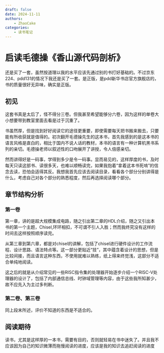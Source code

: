 ```yaml
---
draft: false
date: 2024-11-11
authors:
    - ZhaoCake
categories:
    - 读书笔记
---
```


# 启读毛德操《香山源代码剖析》

还是买了一套，虽然按道理以我的水平应该先通过别的书打好基础的。不过京东224、pdd131的情况下我还是买了一套。是正版，是pdd新华书店官方旗舰店的，书的质量很好无异味，确实是正版。

<!-- more -->

## 初见

这套书真是太后了，怪不得分三卷。但我甚至希望能够分六卷，因为这样的单卷大小想要带到教室里面去看是过于沉重了。

书虽然厚，但是找到好好阅读它的途径更重要，即使需要每天把书搬来搬去，只要能有所收获就是值得的。初次翻开毛德操先生的这本书，首先我感到的是这本书的语言风格是直白的，相比于国内不说人话的教材，本书的语言有一种计算机黑书系列的亲切。毛德操老师以叙述性的口吻展开了讲授，令人倍感亲切。

然而讲得好是一码事，学得到多少是令一码事。显而易见的，这样厚度的书，及时每天只读这部书、读很多天，也难以顺畅读完，如果我抱着“拿着这本书死啃”的信念去读，恐怕会适得其反。我想我首先应该去阅读目录，看看各个部分分别讲得是什么，考虑自己对各个部分的熟悉程度，然后再选择阅读哪个部分。

## 章节结构分析

### 第一卷

第一章，讲的是超大规模集成电路，随之引出第二章的HDL介绍，随之又引出本书的第一个主题，Chisel,环环相扣，不可谓不引人入胜；然而我终究没有这样的时间去这样按照顺序读完。

从第三章到第六章，都是对chisel的讲解，包括了chisel进行硬件设计的工作流程、设计思路、语法特点等。这一部分更贴近“技”，其中蕴含着设计的思想，但是比较间接，而且语言这种东西，不使用就难以熟练，纸上得来终觉浅，这部分不适合单纯地阅读。

这之后的就是从介绍常见的一些RISC指令集的处理器开始逐步介绍一个RISC-V处理器的设计了，包括了内部通信总线、时钟域管理等内容，由于这些我所知甚少，故不应先入为主过多判断。

### 第二卷、第三卷

同上段末所述，评价不知道的东西是不适合的。

## 阅读期待

读书，尤其是这样厚的一本书，需要有目的，否则就轻易在书中迷失了。并且我不应该因为自己的知识微薄而拖慢阅读的进度，应该是我的知识去追赶阅读的进度
